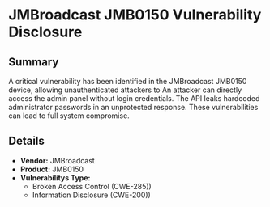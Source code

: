 # JMBroadcast JMB0150  Vulnerability Disclosure

## Summary

A critical vulnerability has been identified in the  JMBroadcast JMB0150  device, allowing unauthenticated attackers to 
    An attacker can directly access the admin panel without login credentials.
    The API leaks hardcoded administrator passwords in an unprotected response.
    These vulnerabilities can lead to full system compromise.

## Details

- **Vendor:** JMBroadcast
- **Product:** JMB0150
- **Vulnerabilitys Type:**
   - Broken Access Control  (CWE-285))
   - Information Disclosure (CWE-200))
